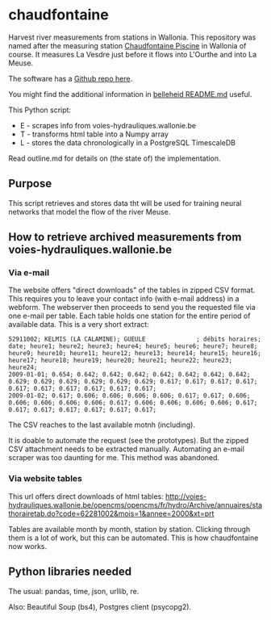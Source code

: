 # chaudfontaine
Harvest river measurements from stations in Wallonia. This repository was named after the measuring station [Chaudfontaine Piscine](https://www.openstreetmap.org/#map=16/50.5894/5.6537) in Wallonia of course. It measures La Vesdre just before it flows into L'Ourthe and into La Meuse.

The software has a [Github repo here](https://github.com/riklmr/chaudfontaine).

You might find the additional information in [belleheid README.md](https://github.com/riklmr/belleheid) useful.

This Python script:
- E - scrapes info from voies-hydrauliques.wallonie.be
- T - transforms html table into a Numpy array
- L - stores the data chronologically in a PostgreSQL TimescaleDB

Read outline.md for details on (the state of) the implementation.

## Purpose
This script retrieves and stores data tht will be used for training neural networks that model the flow of the river Meuse.

## How to retrieve archived measurements from voies-hydrauliques.wallonie.be
### Via e-mail
The website offers "direct downloads" of the tables in zipped CSV format. This requires you to leave your contact info (with e-mail address) in a webform. The webserver then proceeds to send you the requested file via one e-mail per table. Each table holds one station for the entire period of available data. This is a very short extract:
```csv
52911002; KELMIS (LA CALAMINE); GUEULE              ; débits horaires; 
date; heure1; heure2; heure3; heure4; heure5; heure6; heure7; heure8; heure9; heure10; heure11; heure12; heure13; heure14; heure15; heure16; heure17; heure18; heure19; heure20; heure21; heure22; heure23; heure24; 
2009-01-01; 0.654; 0.642; 0.642; 0.642; 0.642; 0.642; 0.642; 0.642; 0.629; 0.629; 0.629; 0.629; 0.629; 0.629; 0.617; 0.617; 0.617; 0.617; 0.617; 0.617; 0.617; 0.617; 0.617; 0.617; 
2009-01-02; 0.617; 0.606; 0.606; 0.606; 0.606; 0.617; 0.617; 0.606; 0.606; 0.606; 0.606; 0.606; 0.617; 0.606; 0.606; 0.606; 0.606; 0.617; 0.617; 0.617; 0.617; 0.617; 0.617; 0.617; 
``` 
The CSV reaches to the last available motnh (including).

It is doable to automate the request (see the prototypes). But the zipped CSV attachment needs to be extracted manually. Automating an e-mail scraper was too daunting for me. This method was abandoned.



### Via website tables
This url offers direct downloads of html tables:
http://voies-hydrauliques.wallonie.be/opencms/opencms/fr/hydro/Archive/annuaires/stathorairetab.do?code=62281002&mois=1&annee=2000&xt=prt

Tables are available month by month, station by station. Clicking through them is a lot of work, but this can be automated. This is how chaudfontaine now works.


## Python libraries needed
The usual: pandas, time, json, urllib, re.

Also: Beautiful Soup (bs4), Postgres client (psycopg2).

